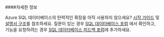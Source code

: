 ﻿####자세한 정보

Azure SQL 데이터베이스의 탄력적인 확장을 아직 사용하지 않으세요? [시작 가이드](./sql-database-elastic-scale-get-started.md) 및 [설명서 구조](./sql-database-elastic-scale-documentation-map.md)를 참조하세요.  질문이 있는 경우 [SQL 데이터베이스 포럼](http://social.msdn.microsoft.com/forums/azure/ko-kr/home?forum=ssdsgetstarted) 에서 확인하고, 기능을 요청하려는 경우 [SQL 데이터베이스 피드백 포럼](http://feedback.azure.com/forums/217321-sql-database)에 추가하세요.
<!--HONumber=42-->

